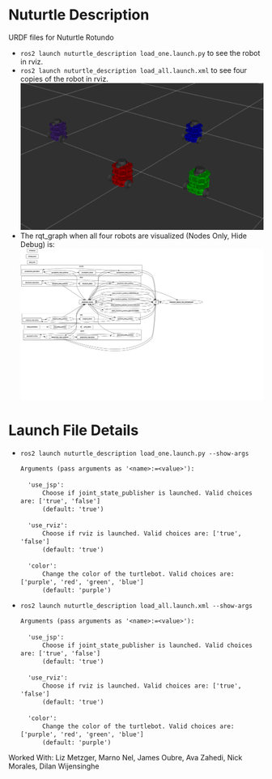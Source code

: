 # Nuturtle  Description
URDF files for Nuturtle Rotundo
* `ros2 launch nuturtle_description load_one.launch.py` to see the robot in rviz.
* `ros2 launch nuturtle_description load_all.launch.xml` to see four copies of the robot in rviz.
![](images/rviz.png)
* The rqt_graph when all four robots are visualized (Nodes Only, Hide Debug) is:
![](images/rqt_graph.svg)
# Launch File Details
* `ros2 launch nuturtle_description load_one.launch.py --show-args`
  ```
  Arguments (pass arguments as '<name>:=<value>'):

    'use_jsp':
        Choose if joint_state_publisher is launched. Valid choices are: ['true', 'false']
        (default: 'true')

    'use_rviz':
        Choose if rviz is launched. Valid choices are: ['true', 'false']
        (default: 'true')

    'color':
        Change the color of the turtlebot. Valid choices are: ['purple', 'red', 'green', 'blue']
        (default: 'purple')

  ```
* `ros2 launch nuturtle_description load_all.launch.xml --show-args`
  ```
  Arguments (pass arguments as '<name>:=<value>'):

    'use_jsp':
        Choose if joint_state_publisher is launched. Valid choices are: ['true', 'false']
        (default: 'true')

    'use_rviz':
        Choose if rviz is launched. Valid choices are: ['true', 'false']
        (default: 'true')

    'color':
        Change the color of the turtlebot. Valid choices are: ['purple', 'red', 'green', 'blue']
        (default: 'purple')

  ```
Worked With: Liz Metzger, Marno Nel, James Oubre, Ava Zahedi, Nick Morales, Dilan Wijensinghe